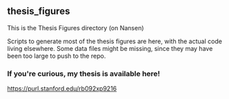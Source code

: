 ## thesis_figures
This is the Thesis Figures directory (on Nansen)

Scripts to generate most of the thesis figures are here, with the actual code living elsewhere. Some data files might be missing, since they may have been too large to push to the repo.

### If you're curious, my thesis is available here!
https://purl.stanford.edu/rb092xp9216

